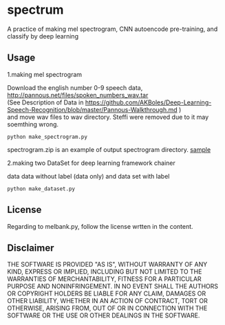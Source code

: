 # spectrum
A practice of making mel spectrogram, CNN autoencode pre-training, and classify by deep learning
## Usage
1.making mel spectrogram

Download the english number 0-9 speech data,  <http://pannous.net/files/spoken_numbers_wav.tar>  
(See Description of Data in <https://github.com/AKBoles/Deep-Learning-Speech-Recognition/blob/master/Pannous-Walkthrough.md> )  
and move wav files to wav directory. Steffi were removed due to it may soemthing wrong. 
```
python make_spectrogram.py
```
spectrogram.zip is an example of output spectrogram directory. 
[sample](https://user-images.githubusercontent.com/36104188/36091873-a86aed28-1028-11e8-8e60-0b8a2853c15e.png)

2.making two DataSet for deep learning framework chainer

data data without label (data only) and data set with label 
```
python make_dataset.py
```


## License
 Regarding to melbank.py, follow the license wrtten in the content.

## Disclaimer
THE SOFTWARE IS PROVIDED "AS IS", WITHOUT WARRANTY OF ANY KIND, EXPRESS OR IMPLIED, 
INCLUDING BUT NOT LIMITED TO THE WARRANTIES OF MERCHANTABILITY, FITNESS 
FOR A PARTICULAR PURPOSE AND NONINFRINGEMENT. IN NO EVENT SHALL 
THE AUTHORS OR COPYRIGHT HOLDERS BE LIABLE FOR ANY CLAIM, DAMAGES OR OTHER LIABILITY, 
WHETHER IN AN ACTION OF CONTRACT, TORT OR OTHERWISE, ARISING FROM, 
OUT OF OR IN CONNECTION WITH THE SOFTWARE OR THE USE OR OTHER DEALINGS IN THE SOFTWARE.
